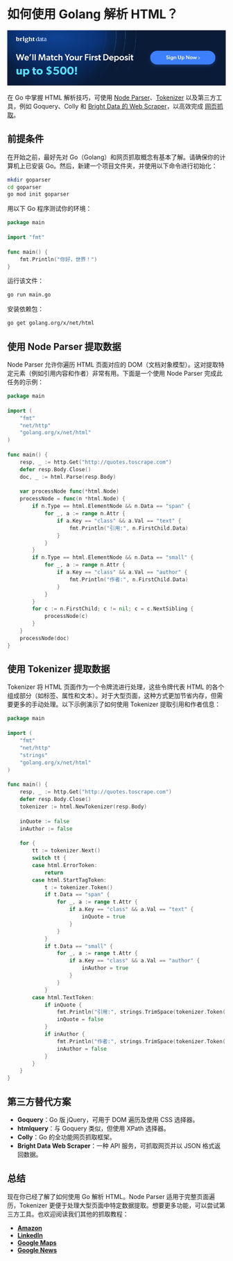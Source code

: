 # 如何使用 Golang 解析 HTML？

[![宣传图](https://github.com/luminati-io/LinkedIn-Scraper/raw/main/Proxies%20and%20scrapers%20GitHub%20bonus%20banner.png)](https://www.bright.cn/)

在 Go 中掌握 HTML 解析技巧，可使用 [Node Parser](https://www.npmjs.com/package/node-html-parser)、[Tokenizer](https://github.com/greim/html-tokenizer) 以及第三方工具，例如 Goquery、Colly 和 [Bright Data 的 Web Scraper](https://www.bright.cn/products/web-scraper)，以高效完成 [网页抓取](https://github.com/bright-cn/Awesome-Web-Scraping)。

## 前提条件

在开始之前，最好先对 Go（Golang）和网页抓取概念有基本了解。请确保你的计算机上已安装 Go。然后，新建一个项目文件夹，并使用以下命令进行初始化：

```bash
mkdir goparser
cd goparser
go mod init goparser
```

用以下 Go 程序测试你的环境：

```go
package main

import "fmt"

func main() {
    fmt.Println("你好，世界！")
}
```

运行该文件：

```bash
go run main.go
```

安装依赖包：

```bash
go get golang.org/x/net/html
```

## 使用 Node Parser 提取数据

Node Parser 允许你遍历 HTML 页面对应的 DOM（文档对象模型）。这对提取特定元素（例如引用内容和作者）非常有用。下面是一个使用 Node Parser 完成此任务的示例：

```go
package main

import (
    "fmt"
    "net/http"
    "golang.org/x/net/html"
)

func main() {
    resp, _ := http.Get("http://quotes.toscrape.com")
    defer resp.Body.Close()
    doc, _ := html.Parse(resp.Body)

    var processNode func(*html.Node)
    processNode = func(n *html.Node) {
        if n.Type == html.ElementNode && n.Data == "span" {
            for _, a := range n.Attr {
                if a.Key == "class" && a.Val == "text" {
                    fmt.Println("引用:", n.FirstChild.Data)
                }
            }
        }
        if n.Type == html.ElementNode && n.Data == "small" {
            for _, a := range n.Attr {
                if a.Key == "class" && a.Val == "author" {
                    fmt.Println("作者:", n.FirstChild.Data)
                }
            }
        }
        for c := n.FirstChild; c != nil; c = c.NextSibling {
            processNode(c)
        }
    }
    processNode(doc)
}
```

## 使用 Tokenizer 提取数据

Tokenizer 将 HTML 页面作为一个令牌流进行处理，这些令牌代表 HTML 的各个组成部分（如标签、属性和文本）。对于大型页面，这种方式更加节省内存，但需要更多的手动处理。以下示例演示了如何使用 Tokenizer 提取引用和作者信息：

```go
package main

import (
    "fmt"
    "net/http"
    "strings"
    "golang.org/x/net/html"
)

func main() {
    resp, _ := http.Get("http://quotes.toscrape.com")
    defer resp.Body.Close()
    tokenizer := html.NewTokenizer(resp.Body)

    inQuote := false
    inAuthor := false

    for {
        tt := tokenizer.Next()
        switch tt {
        case html.ErrorToken:
            return
        case html.StartTagToken:
            t := tokenizer.Token()
            if t.Data == "span" {
                for _, a := range t.Attr {
                    if a.Key == "class" && a.Val == "text" {
                        inQuote = true
                    }
                }
            }
            if t.Data == "small" {
                for _, a := range t.Attr {
                    if a.Key == "class" && a.Val == "author" {
                        inAuthor = true
                    }
                }
            }
        case html.TextToken:
            if inQuote {
                fmt.Println("引用:", strings.TrimSpace(tokenizer.Token().Data))
                inQuote = false
            }
            if inAuthor {
                fmt.Println("作者:", strings.TrimSpace(tokenizer.Token().Data))
                inAuthor = false
            }
        }
    }
}
```

## 第三方替代方案

- **Goquery**：Go 版 jQuery，可用于 DOM 遍历及使用 CSS 选择器。
- **htmlquery**：与 Goquery 类似，但使用 XPath 选择器。
- **Colly**：Go 的全功能网页抓取框架。
- **Bright Data Web Scraper**：一种 API 服务，可抓取网页并以 JSON 格式返回数据。

## 总结

现在你已经了解了如何使用 Go 解析 HTML。Node Parser 适用于完整页面遍历，Tokenizer 更便于处理大型页面中特定数据提取。想要更多功能，可以尝试第三方工具。也欢迎阅读我们其他的抓取教程：

- [**Amazon**](https://github.com/bright-cn/LinkedIn-Scraper)
- [**LinkedIn**](https://github.com/bright-cn/LinkedIn-Scraper)
- [**Google Maps**](https://github.com/bright-cn/Google-Maps-Scraper)
- [**Google News**](https://github.com/bright-cn/Google-News-Scraper)
